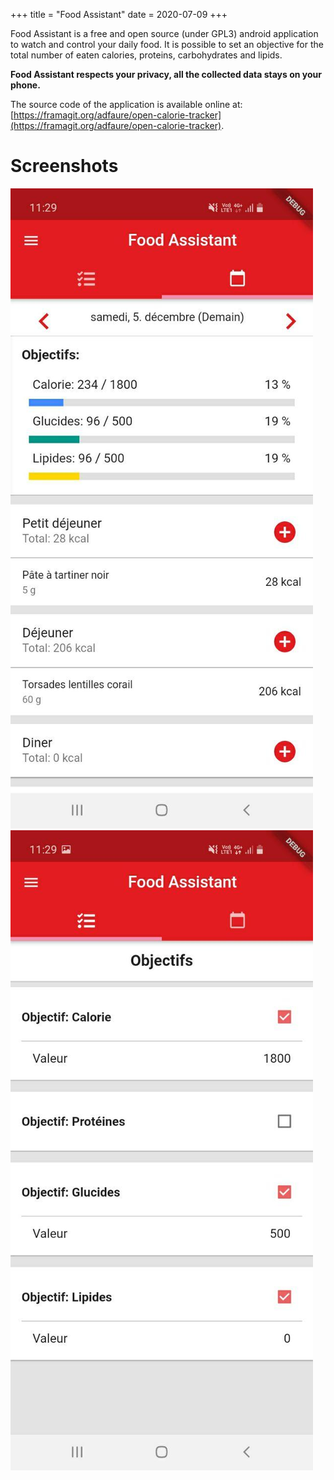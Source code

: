 +++
title = "Food Assistant"
date = 2020-07-09
+++

Food Assistant is a free and open source (under GPL3) android application to watch and control your daily food.
It is possible to set an objective for the total number of eaten calories, proteins, carbohydrates and lipids.

<!-- more -->

**Food Assistant respects your privacy, all the collected data stays on your phone.**


The source code of the application is available online at: [https://framagit.org/adfaure/open-calorie-tracker](https://framagit.org/adfaure/open-calorie-tracker).


# Screenshots

![](/img/fa_0.jpg)<!-- -->
![](/img/fa_1.jpg)<!-- -->
